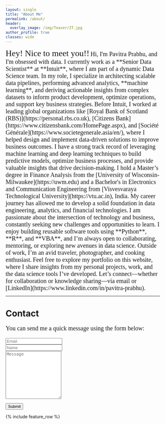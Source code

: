 ```yaml
---
layout: single
title: "About Me"
permalink: /about/
header:
  overlay_image: /img/Teaser/IT.jpg
author_profile: true
classes: wide
---
```


<span style="font-family:Georgia; font-size:28px;">   
Hey! Nice to meet you!!</span>   

<span style="font-family:Georgia; font-size:20px;">   
Hi, I'm Pavitra Prabhu, and I'm obsessed with data. I currently work as a **Senior Data Scientist** at **Intuit**, where I am part of a dynamic Data Science team. In my role, I specialize in architecting scalable data pipelines, performing advanced analytics, **machine learning**, and deriving actionable insights from complex datasets to inform product development, optimize operations, and support key business strategies.</span>   

<span style="font-family:Georgia; font-size:20px;">   
Before Intuit, I worked at leading global organizations like [Royal Bank of Scotland (RBS)](https://personal.rbs.co.uk), [Citizens Bank](https://www.citizensbank.com/HomePage.aspx), and [Société Générale](https://www.societegenerale.asia/en/), where I helped design and implement data-driven solutions to improve business outcomes. I have a strong track record of leveraging machine learning and deep learning techniques to build predictive models, optimize business processes, and provide valuable insights that drive decision-making.</span>   

<span style="font-family:Georgia; font-size:20px;">   
I hold a Master’s degree in Finance Analysis from the [University of Wisconsin-Milwaukee](https://uwm.edu) and a Bachelor's in Electronics and Communication Engineering from [Visvesvaraya Technological University](https://vtu.ac.in), India. My career journey has allowed me to develop a solid foundation in data engineering, analytics, and financial technologies.</span>   

<span style="font-family:Georgia; font-size:20px;">   
I am passionate about the intersection of technology and business, constantly seeking new challenges and opportunities to learn. I enjoy building reusable software tools using **Python**, **R**, and **VBA**, and I’m always open to collaborating, mentoring, or exploring new avenues in data science. Outside of work, I’m an avid traveler, photographer, and cooking enthusiast.</span>   

<span style="font-family:Georgia; font-size:20px;">   
Feel free to explore my portfolio on this website, where I share insights from my personal projects, work, and the data science tools I’ve developed. Let’s connect—whether for collaboration or knowledge sharing—via email or [LinkedIn](https://www.linkedin.com/in/pavitra-prabhu).</span>   

---

<div id="contact-section">
<body>
<h1 id="contact">Contact</h1>
<span style="font-family:Georgia; font-size:20px;">  
<p>You can send me a quick message using the form below:</p>
</span>

<form action="https://formspree.io/pavitrashivananda.prabhu@gmail.com" method="POST" class="form" id="contact-form">
  <div class="row">
    <div class="col-xs-6">
      <input type="email" name="_replyto" class="form-control input-lg" placeholder="Email" title="Email">
    </div>
    <div class="col-xs-6">
      <input type="text" name="name" class="form-control input-lg" placeholder="Name" title="Name">
    </div>
  </div>

  <input type="hidden" name="_subject" value="New submission from prabhupavitra.github.io">
  <textarea type="text" name="content" class="form-control input-lg" placeholder="Message" title="Message" required="required" rows="10"></textarea>
  
  <input type="text" name="_gotcha" style="display:none">
  <input type="hidden" name="_next" value="?message=Your message was sent successfully, thanks!" />
  
  <button type="submit" class="btn btn-lg btn-primary">Submit</button>
</form>

</body>
</div>

{% include feature_row %}
